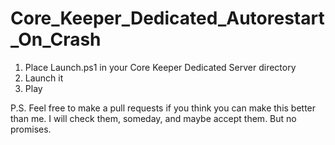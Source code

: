 # Core_Keeper_Dedicated_Autorestart_On_Crash
1. Place Launch.ps1 in your Core Keeper Dedicated Server directory
2. Launch it
3. Play

P.S. Feel free to make a pull requests if you think you can make this better than me. I will check them, someday, and maybe accept them. But no promises.